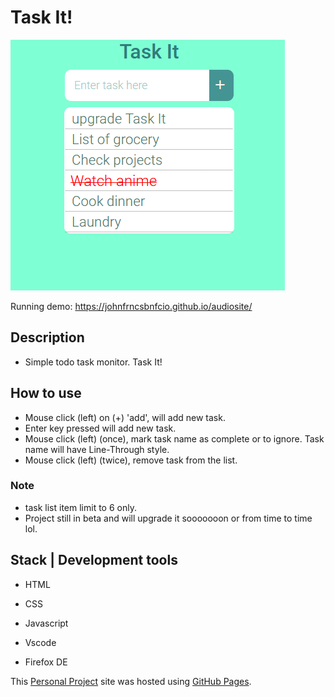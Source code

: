 #  Task It!

![This is an image](/resources/ui.png)

Running demo: https://johnfrncsbnfcio.github.io/audiosite/

## Description
- Simple todo task monitor. Task It!

## How to use
- Mouse click (left) on (+) 'add', will add new task.
- Enter key pressed will add new task.
- Mouse click (left) (once), mark task name as complete or to ignore. Task name will have Line-Through style.
- Mouse click (left) (twice), remove task from the list. 

### Note
- task list item limit to 6 only.
- Project still in beta and will upgrade it sooooooon or from time to time lol.

## Stack | Development tools
- HTML
- CSS
- Javascript

- Vscode
- Firefox DE

This [Personal Project](https://johnfrncsbnfcio.github.io/audiosite/) site was hosted using [GitHub Pages](https://pages.github.com/).
